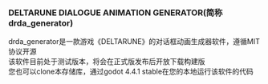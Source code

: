 ### DELTARUNE DIALOGUE ANIMATION GENERATOR(简称drda_generator)
drda_generator是一款游戏《DELTARUNE》的对话框动画生成器软件，遵循MIT协议开源  
该软件目前处于测试版本，将会在正式版发布后开放下载构建版  
您也可以clone本存储库，通过godot 4.4.1 stable在您的本地运行该软件的代码
